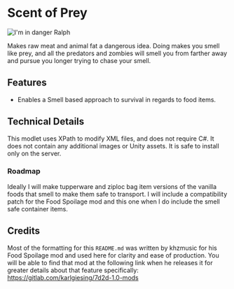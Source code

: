 # Scent of Prey

![I'm in danger Ralph](https://media.tenor.com/sj0E0izDFH0AAAAM/im-in-danger-ralph.gif)

Makes raw meat and animal fat a dangerous idea. Doing makes you smell like prey, and all the predators and zombies will smell you from farther away and pursue you longer trying to chase your smell.

## Features

* Enables a Smell based approach to survival in regards to food items.

## Technical Details

This modlet uses XPath to modify XML files, and does not require C#.
It does not contain any additional images or Unity assets.
It is safe to install only on the server.

### Roadmap
Ideally I will make tupperware and ziploc bag item versions of the vanilla foods that smell to make them safe to transport.
I will include a compatibility patch for the Food Spoilage mod and this one when I do include the smell safe container items. 

## Credits
Most of the formatting for this `README.md` was written by khzmusic for his Food Spoilage mod and used here for clarity and ease of production. You will be able to find that mod at the following link when he releases it for greater details about that feature specifically: https://gitlab.com/karlgiesing/7d2d-1.0-mods
